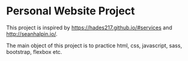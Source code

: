 # Personal Website Project

This project is inspired by https://hades217.github.io/#services and http://seanhalpin.io/.

The main object of this project is to practice html, css, javascript, sass, bootstrap, flexbox etc.
